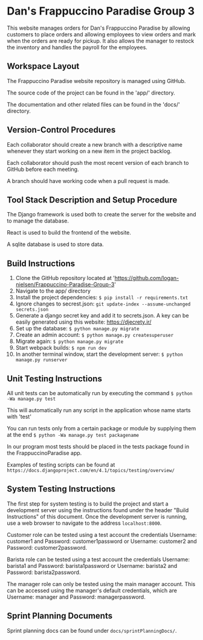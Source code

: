 # Dan's Frappuccino Paradise Group 3

This website manages orders for Dan's Frappuccino Paradise by allowing customers to place orders and allowing employees to view orders and mark when the orders are ready for pickup. It also allows the manager to restock the inventory and handles the payroll for the employees.  

## Workspace Layout

The Frappuccino Paradise website repository is managed using GitHub.

The source code of the project can be found in the 'app/' directory.

The documentation and other related files can be found in the 'docs/' directory.

## Version-Control Procedures

Each collaborator should create a new branch with a descriptive name whenever they start working on a new item in the project backlog.

Each collaborator should push the most recent version of each branch to GitHub before each meeting.

A branch should have working code when a pull request is made.

## Tool Stack Description and Setup Procedure

The Django framework is used both to create the server for the website and to manage the database.

React is used to build the frontend of the website.

A sqlite database is used to store data.

## Build Instructions

1. Clone the GitHub repository located at 'https://github.com/logan-nielsen/Frappuccino-Paradise-Group-3'
2. Navigate to the app/ directory
3. Install the project dependencies: ```$ pip install -r requirements.txt```
4. Ignore changes to secrest.json: ```git update-index --assume-unchanged secrets.json```
5. Generate a django secret key and add it to secrets.json. A key can be easily generated using this website: https://djecrety.ir/
6. Set up the database: ```$ python manage.py migrate```
7. Create an admin account: ```$ python manage.py createsuperuser```
8. Migrate again: ```$ python manage.py migrate```
9. Start webpack builds: ```$ npm run dev```
10. In another terminal window, start the development server: ```$ python manage.py runserver```

## Unit Testing Instructions
All unit tests can be automatically run by executing the command ```$ python -Wa manage.py test```

This will automatically run any script in the application whose name starts with 'test'

You can run tests only from a certain package or module by supplying them at the end ```$ python -Wa manage.py test packagename```

In our program most tests should be placed in the tests package found in the FrappuccinoParadise app.

Examples of testing scripts can be found at ```https://docs.djangoproject.com/en/4.1/topics/testing/overview/```



## System Testing Instructions

The first step for system testing is to build the project and start a development server using the instructions found under the header "Build Instructions" of this document. Once the development server is running, use a web browser to navigate to the address ```localhost:8000```. 

Customer role can be tested using a test account the credentials Username: customer1 and Password: customer1password or Username: customer2 and Password: customer2password.

Barista role can be tested using a test account the credentials Username: barista1 and Password: barista1password or Username: barista2 and Password: barista2password.

The manager role can only be tested using the main manager account. This can be accessed using the manager's default credentials, which are Username: manager and Password: managerpassword.



## Sprint Planning Documents
Sprint planning docs can be found under `docs/sprintPlanningDocs/`.
